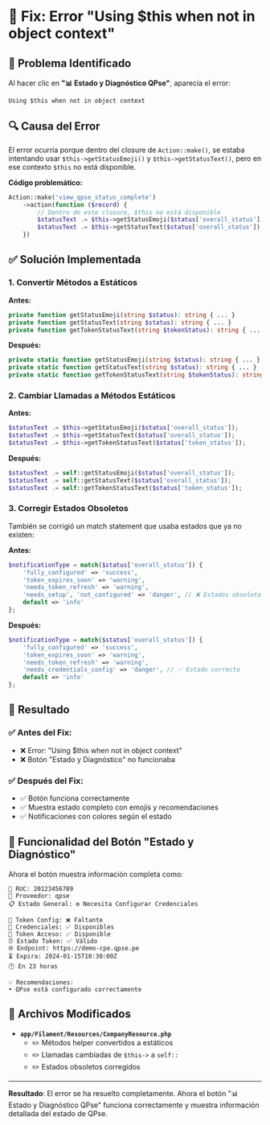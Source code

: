 # 🔧 Fix: Error "Using $this when not in object context"

## 🚨 **Problema Identificado**

Al hacer clic en **"📊 Estado y Diagnóstico QPse"**, aparecía el error:

```
Using $this when not in object context
```

## 🔍 **Causa del Error**

El error ocurría porque dentro del closure de `Action::make()`, se estaba intentando usar `$this->getStatusEmoji()` y `$this->getStatusText()`, pero en ese contexto `$this` no está disponible.

**Código problemático:**
```php
Action::make('view_qpse_status_complete')
    ->action(function ($record) {
        // Dentro de este closure, $this no está disponible
        $statusText .= $this->getStatusEmoji($status['overall_status']); // ❌ ERROR
        $statusText .= $this->getStatusText($status['overall_status']);   // ❌ ERROR
    })
```

## ✅ **Solución Implementada**

### **1. Convertir Métodos a Estáticos**

**Antes:**
```php
private function getStatusEmoji(string $status): string { ... }
private function getStatusText(string $status): string { ... }
private function getTokenStatusText(string $tokenStatus): string { ... }
```

**Después:**
```php
private static function getStatusEmoji(string $status): string { ... }
private static function getStatusText(string $status): string { ... }
private static function getTokenStatusText(string $tokenStatus): string { ... }
```

### **2. Cambiar Llamadas a Métodos Estáticos**

**Antes:**
```php
$statusText .= $this->getStatusEmoji($status['overall_status']);
$statusText .= $this->getStatusText($status['overall_status']);
$statusText .= $this->getTokenStatusText($status['token_status']);
```

**Después:**
```php
$statusText .= self::getStatusEmoji($status['overall_status']);
$statusText .= self::getStatusText($status['overall_status']);
$statusText .= self::getTokenStatusText($status['token_status']);
```

### **3. Corregir Estados Obsoletos**

También se corrigió un match statement que usaba estados que ya no existen:

**Antes:**
```php
$notificationType = match($status['overall_status']) {
    'fully_configured' => 'success',
    'token_expires_soon' => 'warning',
    'needs_token_refresh' => 'warning',
    'needs_setup', 'not_configured' => 'danger', // ❌ Estados obsoletos
    default => 'info'
};
```

**Después:**
```php
$notificationType = match($status['overall_status']) {
    'fully_configured' => 'success',
    'token_expires_soon' => 'warning',
    'needs_token_refresh' => 'warning',
    'needs_credentials_config' => 'danger', // ✅ Estado correcto
    default => 'info'
};
```

## 🎯 **Resultado**

### **✅ Antes del Fix:**
- ❌ Error: "Using $this when not in object context"
- ❌ Botón "Estado y Diagnóstico" no funcionaba

### **✅ Después del Fix:**
- ✅ Botón funciona correctamente
- ✅ Muestra estado completo con emojis y recomendaciones
- ✅ Notificaciones con colores según el estado

## 📝 **Funcionalidad del Botón "Estado y Diagnóstico"**

Ahora el botón muestra información completa como:

```
🏢 RUC: 20123456789
🔌 Proveedor: qpse
📋 Estado General: ⚙️ Necesita Configurar Credenciales

🔑 Token Config: ❌ Faltante
👤 Credenciales: ✅ Disponibles
🎫 Token Acceso: ✅ Disponible
⏰ Estado Token: ✅ Válido
🌐 Endpoint: https://demo-cpe.qpse.pe
⏳ Expira: 2024-01-15T10:30:00Z
🕐 En 23 horas

💡 Recomendaciones:
• QPse está configurado correctamente
```

## 🔧 **Archivos Modificados**

- **`app/Filament/Resources/CompanyResource.php`**
  - ✏️ Métodos helper convertidos a estáticos
  - ✏️ Llamadas cambiadas de `$this->` a `self::`
  - ✏️ Estados obsoletos corregidos

---

**Resultado**: El error se ha resuelto completamente. Ahora el botón "📊 Estado y Diagnóstico QPse" funciona correctamente y muestra información detallada del estado de QPse.